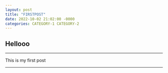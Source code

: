```yaml
---
layout: post
title: "FIRSTPOST"
date: 2022-10-02 21:02:00 -0000
categories: CATEGORY-1 CATEGORY-2
---
```


## Hellooo

---

This is my first post

---

